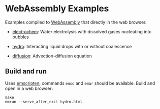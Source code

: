 # WebAssembly Examples

Examples compiled to [WebAssembly](https://webassembly.org/)
that directly in the web browser.

* [electrochem](https://cselab.github.io/aphros/wasm/electrochem.html):
Water electrolysis with dissolved gases nucleating into bubbles

* [hydro](https://cselab.github.io/aphros/wasm/hydro.html):
Interacting liquid drops with or without coalescence

* [diffusion](https://cselab.github.io/aphros/wasm/diffusion.html):
Advection-diffusion equation

## Build and run

Uses
[emscripten](https://emscripten.org/docs/getting_started/downloads.html#sdk-download-and-install),
commands `emcc` and `emar` should be available. Build and open in a
web browser:

```
make
emrun --serve_after_exit hydro.html
```
